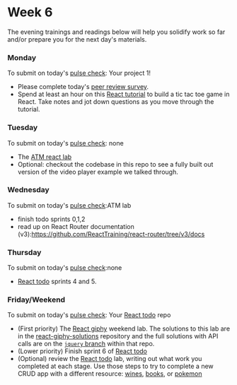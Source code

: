 # Week 6

The evening trainings and readings below will help you solidify work so far and/or prepare you for the next day's materials.

### Monday
To submit on today's [pulse check](https://docs.google.com/forms/d/e/1FAIpQLSe7KpquxAEpvf5gCdfEbt4RIFbmkiTKL8i_-P_9bcvG5zxnQQ/viewform): Your project 1!

* Please complete today's [peer review survey](https://docs.google.com/forms/d/e/1FAIpQLScl0L4oOaW6jbgJqkDQKTYOv6yjcxXfTeavv9L0h6RONrebbw/viewform?usp=sf_link).
* Spend at least an hour on this [React tutorial](https://facebook.github.io/react/tutorial/tutorial.html) to build a tic tac toe game in React. Take notes and jot down questions as you move through the tutorial.


### Tuesday
To submit on today's [pulse check](https://docs.google.com/forms/d/e/1FAIpQLSe7KpquxAEpvf5gCdfEbt4RIFbmkiTKL8i_-P_9bcvG5zxnQQ/viewform): none

* The [ATM react lab](https://github.com/SF-WDI-LABS/atm-react)
* Optional: checkout the codebase in this repo to see a fully built out version of the video player example we talked through.



### Wednesday

To submit on today's [pulse check](https://docs.google.com/forms/d/e/1FAIpQLSe7KpquxAEpvf5gCdfEbt4RIFbmkiTKL8i_-P_9bcvG5zxnQQ/viewform):ATM lab

* finish todo sprints 0,1,2
* read up on React Router documentation (v3):https://github.com/ReactTraining/react-router/tree/v3/docs


### Thursday
To submit on today's [pulse check](https://docs.google.com/forms/d/e/1FAIpQLSe7KpquxAEpvf5gCdfEbt4RIFbmkiTKL8i_-P_9bcvG5zxnQQ/viewform):none

* [React todo](https://github.com/SF-WDI-LABS/react-todo-walkthrough-jquery) sprints 4 and 5.


### Friday/Weekend
To submit on today's [pulse check](https://docs.google.com/forms/d/e/1FAIpQLSe7KpquxAEpvf5gCdfEbt4RIFbmkiTKL8i_-P_9bcvG5zxnQQ/viewform): Your [React todo](https://github.com/SF-WDI-LABS/react-todo-walkthrough-jquery) repo

* (First priority) The [React giphy](https://github.com/SF-WDI-LABS/react-giphy) weekend lab. The solutions to this lab are in the [react-giphy-solutions](https://github.com/SF-WDI-LABS/react-giphy-solution) repository and the full solutions with API calls are on the [`jquery` branch](https://github.com/SF-WDI-LABS/react-giphy-solution/tree/jquery) within that repo.
* (Lower priority) Finish sprint 6 of [React todo](https://github.com/SF-WDI-LABS/react-todo-walkthrough-jquery)
* (Optional) review the [React todo](https://github.com/SF-WDI-LABS/react-todo-walkthrough-jquery) lab, writing out what work you completed at each stage. Use those steps to try to complete a new CRUD app with a different resource: [wines](http://super-crud.herokuapp.com/wines), [books](http://super-crud.herokuapp.com/wines), or [pokemon](http://super-crud.herokuapp.com/wines)

